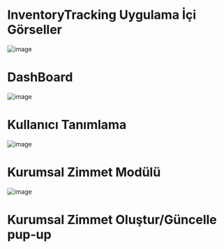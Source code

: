 # InventoryTracking Uygulama İçi Görseller
![image](https://github.com/skenanoglu/InventoryTracking/assets/77547038/fb4c58de-b2ca-4c0e-bcc3-9543c46dee37)
# DashBoard
![image](https://github.com/skenanoglu/InventoryTracking/assets/77547038/7e8119f0-78fd-4b33-b212-f2c0f9ce818b)
# Kullanıcı Tanımlama
![image](https://github.com/skenanoglu/InventoryTracking/assets/77547038/b1f82cdd-8f17-4296-8d40-9a2953c99c25)
# Kurumsal Zimmet Modülü
![image](https://github.com/skenanoglu/InventoryTracking/assets/77547038/ddfba69b-8490-47c8-bf7a-146240ea2ce2)
# Kurumsal Zimmet Oluştur/Güncelle pup-up
